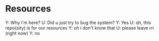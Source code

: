 # Resources 
Y: Why i'm here?
U: Did u just try to bug the system?
Y: Yes
U: oh, this repo(sity) is for our resources
Y: oh i don't know that
U: please leave rn (right now)
Y: no
